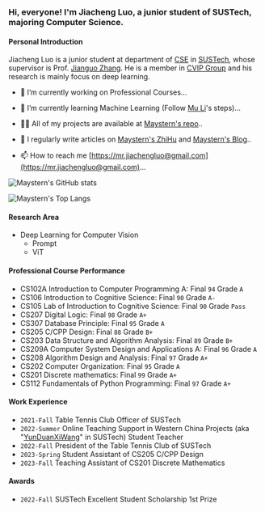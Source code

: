 ### Hi, everyone! I'm Jiacheng Luo, a junior student of SUSTech, majoring Computer Science.

#### Personal Introduction
Jiacheng Luo is a junior student at department of [CSE](https://cse.sustech.edu.cn/) in [SUSTech](https://sustech.edu.cn/en/), whose supervisor is Prof. [Jianguo Zhang](https://www.sustech.edu.cn/zh/faculties/zhangjianguo.html). He is a member in [CVIP Group](https://faculty.sustech.edu.cn/zhangjg) and his research is mainly focus on deep learning.

- 🔭 I’m currently working on Professional Courses...

- 🌱 I’m currently learning Machine Learning (Follow [Mu Li](https://space.bilibili.com/1567748478)'s steps)...

- 👨‍💻 All of my projects are available at [Maystern's repo](https://github.com/Maystern?tab=repositories)..

- 📝 I regularly write articles on [Maystern's ZhiHu](https://www.zhihu.com/people/hhh-40-88-74) and [Maystern's Blog](https://maystern.github.io)..

- 📫 How to reach me [https://mr.jiachengluo@gmail.com](https://mr.jiachengluo@gmail.com)...

![Maystern's GitHub stats](https://github-readme-stats.vercel.app/api?username=Maystern&show_icons=true&count_private=true)

![Maystern's Top Langs](https://github-readme-stats.vercel.app/api/top-langs/?username=Maystern&layout=compact)

#### Research Area

- Deep Learning for Computer Vision
  - Prompt
  - ViT
    
#### Professional Course Performance

- CS102A Introduction to Computer Programming A: Final `94` Grade `A`
- CS106 Introduction to Cognitive Science: Final `90` Grade `A-`
- CS105 Lab of Introduction to Cognitive Science: Final `90` Grade `Pass`
- CS207 Digital Logic: Final `98` Grade `A+`
- CS307 Database Principle: Final `95` Grade `A`
- CS205 C/CPP Design: Final `88` Grade `B+`
- CS203 Data Structure and Algorithm Analysis: Final `89` Grade `B+`
- CS209A Computer System Design and Applications A: Final `96` Grade `A`
- CS208 Algorithm Design and Analysis:  Final `97` Grade `A+`
- CS202 Computer Organization: Final `95` Grade `A`
- CS201 Discrete mathematics: Final `99` Grade `A+`
- CS112 Fundamentals of Python Programming: Final `97` Grade `A+` 

#### Work Experience
- `2021-Fall` Table Tennis Club Officer of SUSTech
- `2022-Summer` Online Teaching Support in Western China Projects (aka "[YunDuanXiWang](https://space.bilibili.com/1142024190)" in SUSTech) Student Teacher 
- `2022-Fall` President of the Table Tennis Club of SUSTech
- `2023-Spring` Student Assistant of CS205 C/CPP Design
- `2023-Fall` Teaching Assistant of CS201 Discrete Mathematics
#### Awards
- `2022-Fall` SUSTech Excellent Student Scholarship 1st Prize 
